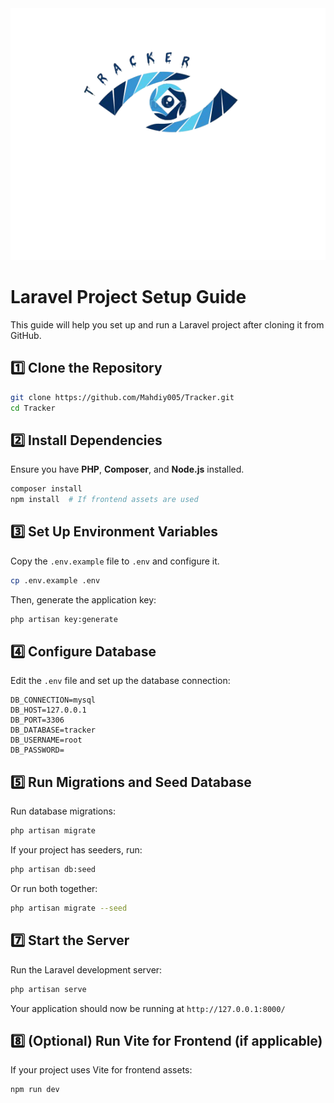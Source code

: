 <img src="https://github.com/Mahdiy005/Tracker/blob/main/public/logo.png" width="600" alt="Laravel Logo">


# Laravel Project Setup Guide

This guide will help you set up and run a Laravel project after cloning it from GitHub.

## 1️⃣ Clone the Repository

```sh
git clone https://github.com/Mahdiy005/Tracker.git
cd Tracker
```

## 2️⃣ Install Dependencies

Ensure you have **PHP**, **Composer**, and **Node.js** installed.

```sh
composer install
npm install  # If frontend assets are used
```

## 3️⃣ Set Up Environment Variables

Copy the `.env.example` file to `.env` and configure it.

```sh
cp .env.example .env
```

Then, generate the application key:

```sh
php artisan key:generate
```

## 4️⃣ Configure Database

Edit the `.env` file and set up the database connection:

```env
DB_CONNECTION=mysql
DB_HOST=127.0.0.1
DB_PORT=3306
DB_DATABASE=tracker
DB_USERNAME=root
DB_PASSWORD=
```

## 5️⃣ Run Migrations and Seed Database

Run database migrations:

```sh
php artisan migrate
```

If your project has seeders, run:

```sh
php artisan db:seed
```

Or run both together:

```sh
php artisan migrate --seed
```

## 7️⃣ Start the Server

Run the Laravel development server:

```sh
php artisan serve
```

Your application should now be running at `http://127.0.0.1:8000/`

## 8️⃣ (Optional) Run Vite for Frontend (if applicable)

If your project uses Vite for frontend assets:

```sh
npm run dev
```
